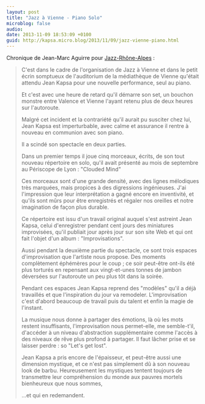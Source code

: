 ```yaml
---
layout: post
title: "Jazz à Vienne - Piano Solo"
microblog: false
audio: 
date: 2013-11-09 18:53:09 +0100
guid: http://kapsa.micro.blog/2013/11/09/jazz-vienne-piano.html
---
```

Chronique de Jean-Marc Aguirre pour <a href="http://www.jazz-rhone-alpes.com">Jazz-Rhône-Alpes</a> :
<blockquote>C'est dans le cadre de l'organisation de Jazz à Vienne et dans le petit écrin somptueux de l'auditorium de la médiathèque de Vienne qu'était attendu Jean Kapsa pour une nouvelle performance, seul au piano.

Et c'est avec une heure de retard qu'il démarre son set, un bouchon monstre entre Valence et Vienne l'ayant retenu plus de deux heures sur l'autoroute.

Malgré cet incident et la contrariété qu'il aurait pu susciter chez lui, Jean Kapsa est imperturbable, avec calme et assurance il rentre à nouveau en communion avec son piano.

Il a scindé son spectacle en deux parties.

Dans un premier temps il joue cinq morceaux, écrits, de son tout nouveau répertoire en solo, qu'il avait présenté au mois de septembre au Périscope de Lyon : "Clouded Mind"

Ces morceaux sont d'une grande densité, avec des lignes mélodiques très marquées, mais propices à des digressions ingénieuses. J'ai l'impression que leur interprétation a gagné encore en inventivité, et qu'ils sont mûrs pour être enregistrés et régaler nos oreilles et notre imagination de façon plus durable.

Ce répertoire est issu d'un travail original auquel s'est astreint Jean Kapsa, celui d'enregistrer pendant cent jours des miniatures improvisées, qu'il publiait jour après jour sur son site Web et qui ont fait l'objet d'un album : "Improvisations".

Aussi pendant la deuxième partie du spectacle, ce sont trois espaces d'improvisation que l'artiste nous propose. Des moments complètement éphémères pour le coup ; ce soir peut-être ont-ils été plus torturés en repensant aux vingt-et-unes tonnes de jambon déversées sur l'autoroute un peu plus tôt dans la soirée.

Pendant ces espaces Jean Kapsa reprend des "modèles" qu'il a déjà travaillés et que l'inspiration du jour va remodeler. L'improvisation c'est d'abord beaucoup de travail puis du talent et enfin la magie de l'instant.

La musique nous donne à partager des émotions, là où les mots restent insuffisants, l'improvisation nous permet-elle, me semble-t'il, d'accéder à un niveau d'abstraction supplémentaire comme l'accès à des niveaux de rêve plus profond à partager. Il faut lâcher prise et se laisser perdre : so "Let's get lost".

Jean Kapsa a pris encore de l'épaisseur, et peut-être aussi une dimension mystique, et ce n'est pas simplement dû à son nouveau look de barbu. Heureusement les mystiques tentent toujours de transmettre leur compréhension du monde aux pauvres mortels bienheureux que nous sommes,

...et qui en redemandent.</blockquote>

